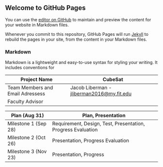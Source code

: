 ## Welcome to GitHub Pages

You can use the [editor on GitHub](https://github.com/jacobliberman/CubeSat/edit/gh-pages/index.md) to maintain and preview the content for your website in Markdown files.

Whenever you commit to this repository, GitHub Pages will run [Jekyll](https://jekyllrb.com/) to rebuild the pages in your site, from the content in your Markdown files.

### Markdown

Markdown is a lightweight and easy-to-use syntax for styling your writing. It includes conventions for

| Project Name                      | CubeSat                                   |
|-----------------------------------|-------------------------------------------|
| Team Members and Email Adressess  | Jacob Liberman - jliberman2016@my.fit.edu |
| Faculty Advisor                   |                                           |



| Plan (Aug 31)        	| Plan, Presentation                                           	|
|-----------------------|---------------------------------------------------------------|
| Milestone 1 (Sep 28) 	| Requirement, Design, Test, Presentation, Progress Evaluation 	|
| Milestone 2 (Oct 26) 	| Presentation, Progress Evaluation                            	|
| Milestone 3 (Nov 23) 	| Presentation, Progress                                       	|
